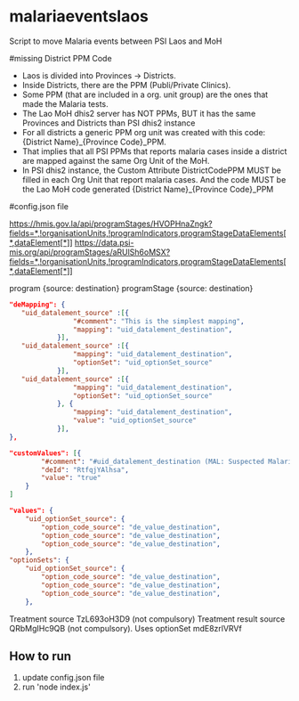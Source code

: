 # malariaeventslaos
Script to move Malaria events between PSI Laos and MoH

#missing District PPM Code
- Laos is divided into Provinces -> Districts.
- Inside Districts, there are the PPM (Publi/Private Clinics).
- Some PPM (that are included in a org. unit group) are the ones that made the Malaria tests.
- The Lao MoH dhis2 server has NOT PPMs, BUT it has the same Provinces and Districts than PSI dhis2 instance
- For all districts a generic PPM org unit was created with this code: {District Name}_{Province Code}_PPM. 
- That implies that all PSI PPMs that reports malaria cases inside a district are mapped against the same Org Unit of the MoH.
- In PSI dhis2 instance, the Custom Attribute DistrictCodePPM MUST be filled in each Org Unit that report malaria cases. And the code MUST be the Lao MoH code generated {District Name}_{Province Code}_PPM


#config.json file

https://hmis.gov.la/api/programStages/HVOPHnaZngk?fields=*,!organisationUnits,!programIndicators,programStageDataElements[*,dataElement[*]]
https://data.psi-mis.org/api/programStages/aRUlSh6oMSX?fields=*,!organisationUnits,!programIndicators,programStageDataElements[*,dataElement[*]]

program {source: destination}
programStage {source: destination}
```json
"deMapping": {
   "uid_datalement_source" :[{
	   			"#comment": "This is the simplest mapping",
                "mapping": "uid_datalement_destination",
            }],
   "uid_datalement_source" :[{ 
                "mapping": "uid_datalement_destination",
                "optionSet": "uid_optionSet_source"
            }],
   "uid_datalement_source" :[{ 
                "mapping": "uid_datalement_destination",
                "optionSet": "uid_optionSet_source"
            }, {
                "mapping": "uid_datalement_destination",
                "value": "uid_optionSet_source"
            }],
}, 

"customValues": [{
		"#comment": "#uid_datalement_destination (MAL: Suspected Malaria Case)",
		"deId": "RtfqjYAlhsa", 
		"value": "true"
	}
]

"values": {
	"uid_optionSet_source": {
		"option_code_source": "de_value_destination",
		"option_code_source": "de_value_destination",
		"option_code_source": "de_value_destination",
	},
"optionSets": {
	"uid_optionSet_source": {
		"option_code_source": "de_value_destination",
		"option_code_source": "de_value_destination",
		"option_code_source": "de_value_destination",
	},
```

Treatment source TzL693oH3D9 (not compulsory)
Treatment result source QRbMgIHc9QB (not compulsory). Uses optionSet mdE8zrlVRVf

How to run
----------

1) update config.json file
2) run 'node index.js'